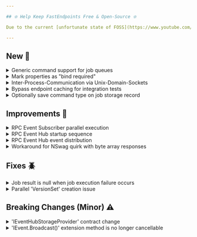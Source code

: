 ```yaml
---

## ❇️ Help Keep FastEndpoints Free & Open-Source ❇️

Due to the current [unfortunate state of FOSS](https://www.youtube.com/watch?v=H96Va36xbvo), please consider [becoming a sponsor](https://opencollective.com/fast-endpoints) and help us beat the odds to keep the project alive and free for everyone.

---
```


<!-- <details><summary>title text</summary></details> -->

## New 🎉

<details><summary>Generic command support for job queues</summary>

Closed generic commands can now be registered like so:

```cs
app.Services.RegisterGenericCommand<QueueCommand<OrderCreatedEvent>, QueueCommandHandler<OrderCreatedEvent>>();
```

and then be queued as jobs like so:

```cs
await new QueueEventCommand<OrderCreatedEvent>()
{ 
  ...
}.QueueJobAsync();
```

Note: Open generic commands are not supported for job queueing.

</details>

<details><summary>Mark properties as "bind required"</summary>

You can now make the request binder automatically add a validation failure when binding from route params, query params, and form fields by decorating the dto properties if the binding source doesn't provide a value:

```cs
sealed class MyRequest
{
    [QueryParam(IsRequired = true)]
    public bool Correct { get; set; }

    [RouteParam(IsRequired = true)]
    public int Count { get; set; }

    [FormField(IsRequired = true)]
    public Guid Id { get; set; }
}
```

</details>

<details><summary>Inter-Process-Communication via Unix-Domain-Sockets</summary>

The [FastEndpoints.Messaging.Remote](https://fast-endpoints.com/docs/remote-procedure-calls) library can now do inter-process-communication via unix sockets when everything is running on the same machine easily by doing the following:

```cs
//server setup
bld.WebHost.ConfigureKestrel(k => k.ListenInterProcess("ORDERS_MICRO_SERVICE"));

//client setup
app.MapRemote("ORDERS_MICRO_SERVICE", c => c.Register<CreateOrderCommand>());
```

When a service is lifted out to a remote machine, all that needs to be done is to update the connection settings like so:

```cs
//server
bld.WebHost.ConfigureKestrel(k => k.ListenAnyIP(80, o => o.Protocols = HttpProtocols.Http2);

//client
app.MapRemote("http://orders.my-app.com", c => c.Register<CreateOrderCommand>());
```

</details>

<details><summary>Bypass endpoint caching for integration tests</summary>

You can now easily test endpoints that have caching enabled, by using a client configured to automatically bypass caching like so:

```cs
var antiCacheClient = App.CreateClient(new() { BypassCaching = true });
```

</details>

<details><summary>Optionally save command type on job storage record</summary>

A new optional/addon interface `IHasCommandType` has been introduced if you need to persist the full type name of the command that is associated with the job storage record. Simply implement the new interface on your job storage record and the system will automatically populate the property value before being persisted.

</details>

## Improvements 🚀

<details><summary>RPC Event Subscriber parallel execution</summary>

Event subscribers used to execute the event handlers in sequence when a batch of event storage records were fetched from the storage provider.
The handlers will now be executed in parallel just like how parallel execution happens in job queues.

</details>

<details><summary>RPC Event Hub startup sequence</summary>

The rpc event hub was using a thread sleep pattern during startup to restore subscriber IDs via the storage provider, resulting in a sequential initialization.
It has been refactored to use an IHostedService together with retry logic for a proper async and parallel initialization, resulting in decreased startup time.

</details>

<details><summary>RPC Event Hub event distribution</summary>

Previously if a hub was not registered before events were broadcasted, or if event serialization fails due to user error, those exceptions would have been swallowed in some cases.
The internals of the hub has been refactored to surface those exceptions when appropriate.

</details>

<details><summary>Workaround for NSwag quirk with byte array responses</summary>

NSwag has a quirk that it will render an incorrect schema if the user does something like the following:

```cs
b => b.Produces<byte[]>(200, "image/png");
```

In order to get the correct schema generated, we've had to do the following:

```cs
b => b.Produces<IFormFile>(200, "image/png");
```

You now have the ability to do either of the above, and it will generate the correct schema.

</details>

## Fixes 🪲

<details><summary>Job result is null when job execution failure occurs</summary>

The result property of job records that was passed into the `OnHandlerExecutionFailureAsync()` method of the storage provider was `null` due to an oversight, which has been corrected.

</details>

<details><summary>Parallel 'VersionSet' creation issue</summary>

If `VersionSet`s are created by multiple SUTs at the same time when doing integration testing, a non-concurrent dictionary modification exception was being thrown.
The internal dictionary used to keep track of the version sets has been changed to a concurrent dictionary which solves the issue.

</details>

## Breaking Changes (Minor) ⚠️

<details><summary>'IEventHubStorageProvider' contract change</summary>

In order to improve database write performance, the `IEventHubStorageProvider.StoreEventAsync(TStorageRecord r, CancellationToken ct)` method signature has been changed to the following:

```cs
ValueTask StoreEventsAsync(IEnumerable<TStorageRecord> r, CancellationToken ct);
```

Previously, records were persisted one at a time. Now, the records are supplied in batches allowing you to take advantage of batched inserts and/or transactions improving database write performance and consistency.

NOTE: You should make sure either none or all of the supplied records are persisted to disk in order to avoid duplicate events being published due to the built-in retry mechanism.

</details>

<details><summary>'IEvent.Broadcast()' extension method is no longer cancellable</summary>

The `BroadCast()` method is now a fire-n-forget method and no longer accepts a `CancellationToken`, which simplifies event publication.

</details>
